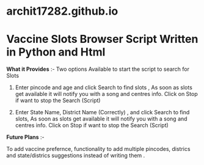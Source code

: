 # archit17282.github.io


 
# Vaccine Slots Browser Script Written in Python and Html 

**What it Provides** :-
Two options Available to start the script to search for Slots 

1. Enter pincode and age and click Search to find slots , As soon as slots get available it will notify you with a song and centres info. 
   Click on Stop if want to stop the Search (Script)
   
2. Enter State Name, District Name (Correctly) , and click Search to find slots, As soon as slots get available it will notify you with a song and centres info. 
   Click on Stop if want to stop the Search (Script)

**Future Plans** :-

To add vaccine prefernce, functionality to add multiple pincodes, districs and state/districs suggestions instead of writing them .
